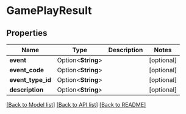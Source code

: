 # GamePlayResult

## Properties

Name | Type | Description | Notes
------------ | ------------- | ------------- | -------------
**event** | Option<**String**> |  | [optional]
**event_code** | Option<**String**> |  | [optional]
**event_type_id** | Option<**String**> |  | [optional]
**description** | Option<**String**> |  | [optional]

[[Back to Model list]](../README.md#documentation-for-models) [[Back to API list]](../README.md#documentation-for-api-endpoints) [[Back to README]](../README.md)


